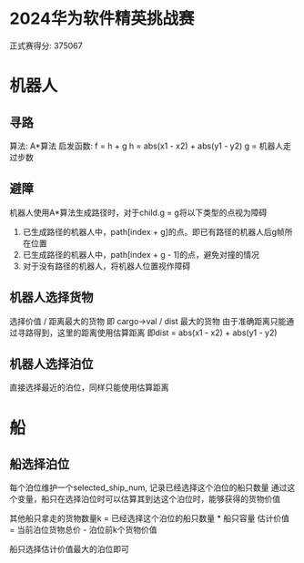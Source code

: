 # 2024华为软件精英挑战赛
正式赛得分: 375067

# 机器人
## 寻路
算法: A*算法
启发函数: f = h + g
h = abs(x1 - x2) + abs(y1 - y2)
g = 机器人走过步数

## 避障
机器人使用A*算法生成路径时，对于child.g = g将以下类型的点视为障碍
1. 已生成路径的机器人中，path[index + g]的点。即已有路径的机器人后g帧所在位置
2. 已生成路径的机器人中，path[index + g - 1]的点，避免对撞的情况
3. 对于没有路径的机器人，将机器人位置视作障碍

## 机器人选择货物
选择价值 / 距离最大的货物
即 cargo->val / dist 最大的货物
由于准确距离只能通过寻路得到，这里的距离使用估算距离
即dist = abs(x1 - x2) + abs(y1 - y2)
## 机器人选择泊位
直接选择最近的泊位，同样只能使用估算距离
# 船
## 船选择泊位
每个泊位维护一个selected_ship_num, 记录已经选择这个泊位的船只数量
通过这个变量，船只在选择泊位时可以估算其到达这个泊位时，能够获得的货物价值

其他船只拿走的货物数量k = 已经选择这个泊位的船只数量 * 船只容量
估计价值 = 当前泊位货物总价 - 泊位前k个货物价值

船只选择估计价值最大的泊位即可